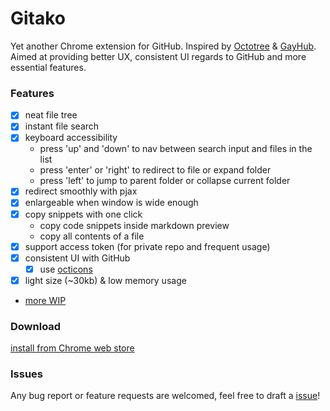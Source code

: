 # Gitako

Yet another Chrome extension for GitHub. Inspired by [Octotree](https://github.com/buunguyen/octotree) & [GayHub](https://github.com/jawil/GayHub). Aimed at providing better UX, consistent UI regards to GitHub and more essential features.

### Features

- [x] neat file tree
- [x] instant file search
- [x] keyboard accessibility
  - press 'up' and 'down' to nav between search input and files in the list
  - press 'enter' or 'right' to redirect to file or expand folder
  - press 'left' to jump to parent folder or collapse current folder
- [x] redirect smoothly with pjax
- [x] enlargeable when window is wide enough
- [x] copy snippets with one click
  - copy code snippets inside markdown preview
  - copy all contents of a file
- [x] support access token (for private repo and frequent usage)
- [x] consistent UI with GitHub
  - [x] use [octicons](https://octicons.github.com)
- [x] light size (~30kb) & low memory usage
- [more WIP](https://github.com/EnixCoda/Gitako/projects/1)

### Download

[install from Chrome web store](https://chrome.google.com/webstore/detail/gitako/giljefjcheohhamkjphiebfjnlphnokk)

### Issues

Any bug report or feature requests are welcomed, feel free to draft a [issue](https://github.com/EnixCoda/Gitako/issues/)!
